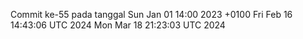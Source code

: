 Commit ke-55 pada tanggal Sun Jan 01 14:00 2023 +0100
Fri Feb 16 14:43:06 UTC 2024
Mon Mar 18 21:23:03 UTC 2024
